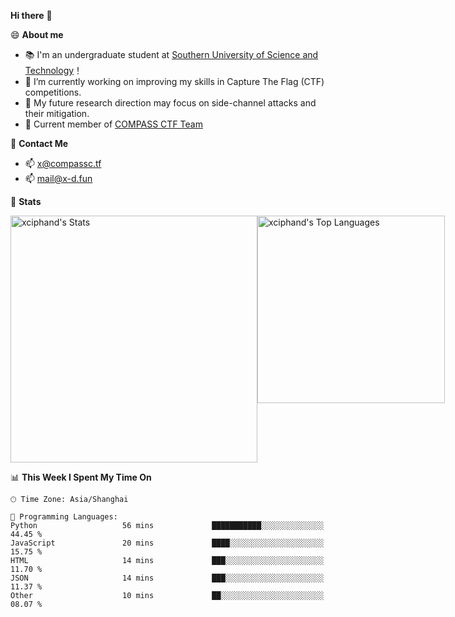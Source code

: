 **Hi there** 👋


😄 **About me**

- 📚 I'm an undergraduate student at [Southern University of Science and Technology](https://www.sustech.edu.cn)！
- 🌱 I’m currently working on improving my skills in Capture The Flag (CTF) competitions.
- 🔭 My future research direction may focus on side-channel attacks and their mitigation.
- 🚩 Current member of [COMPASS CTF Team](https://blog.compassc.tf/) 

👋 **Contact Me**

- 📫 [x@compassc.tf](mailto:x@compassc.tf)
- 📫 [mail@x-d.fun](mailto:mail@x-d.fun)

🌟 **Stats**

<div style="display: flex; justify-content: space-between;">
  <img src="https://github-readme-stats-ten-dusky-26.vercel.app/api?username=xciphand&theme=vue-dark&show_icons=true&hide_border=true&count_private=true" alt="xciphand's Stats" width="395" />
  <img src="https://github-readme-stats-ten-dusky-26.vercel.app/api/top-langs/?username=xciphand&theme=vue-dark&show_icons=true&hide_border=true&layout=compact" alt="xciphand's Top Languages" width="300" />
</div>


<!--START_SECTION:waka-->
📊 **This Week I Spent My Time On** 

```text
🕑︎ Time Zone: Asia/Shanghai

💬 Programming Languages: 
Python                   56 mins             ███████████░░░░░░░░░░░░░░   44.45 % 
JavaScript               20 mins             ████░░░░░░░░░░░░░░░░░░░░░   15.75 % 
HTML                     14 mins             ███░░░░░░░░░░░░░░░░░░░░░░   11.70 % 
JSON                     14 mins             ███░░░░░░░░░░░░░░░░░░░░░░   11.37 % 
Other                    10 mins             ██░░░░░░░░░░░░░░░░░░░░░░░   08.07 % 
```


<!--END_SECTION:waka-->
